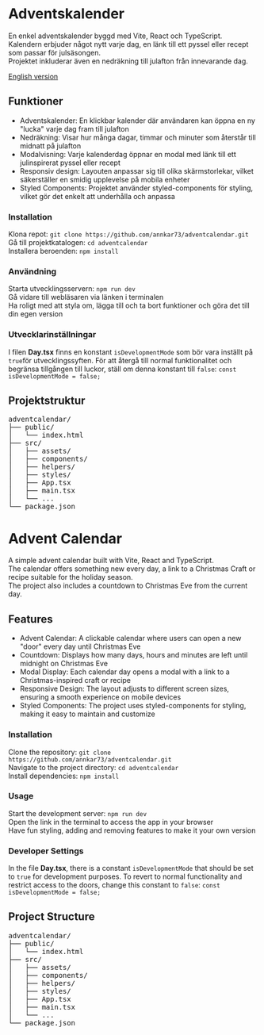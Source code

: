 # Adventskalender  

En enkel adventskalender byggd med Vite, React och TypeScript.  
Kalendern erbjuder något nytt varje dag, en länk till ett pyssel eller recept som passar för julsäsongen.  
Projektet inkluderar även en nedräkning till julafton från innevarande dag.

[English version](#advent-calendar)

## Funktioner

<ul>
<li>Adventskalender: En klickbar kalender där användaren kan öppna en ny "lucka" varje dag fram till julafton</li>
<li>Nedräkning: Visar hur många dagar, timmar och minuter som återstår till midnatt på julafton</li>
<li>Modalvisning: Varje kalenderdag öppnar en modal med länk till ett julinspirerat pyssel eller recept</li>
<li>Responsiv design: Layouten anpassar sig till olika skärmstorlekar, vilket säkerställer en smidig upplevelse på mobila enheter</li>
<li>Styled Components: Projektet använder styled-components för styling, vilket gör det enkelt att underhålla och anpassa</li>
</ul>

### Installation


  Klona repot: `git clone https://github.com/annkar73/adventcalendar.git`  
  Gå till projektkatalogen: `cd adventcalendar`  
  Installera beroenden: `npm install`


### Användning


  Starta utvecklingsservern: `npm run dev`  
  Gå vidare till webläsaren via länken i terminalen  
  Ha roligt med att styla om, lägga till och ta bort funktioner och göra det till din egen version


### Utvecklarinställningar
I filen **Day.tsx** finns en konstant `isDevelopmentMode` som bör vara inställt på `true`för utvecklingssyften. För att återgå till normal funktionalitet och begränsa tillgången till luckor, ställ om denna konstant till `false`: `const isDevelopmentMode = false;`

## Projektstruktur

<pre>
adventcalendar/
├── public/
│   └── index.html
├── src/
│   ├── assets/
│   ├── components/
│   ├── helpers/
│   ├── styles/
│   ├── App.tsx
│   ├── main.tsx
│   └── ...
└── package.json
</pre>

# Advent Calendar

A simple advent calendar built with Vite, React and TypeScript.  
The calendar offers something new every day, a link to a Christmas Craft or recipe suitable for the holiday season.  
The project also includes a countdown to Christmas Eve from the current day.  

## Features

<ul>
  <li>Advent Calendar: A clickable calendar where users can open a new "door" every day until Christmas Eve</li>
  <li>Countdown: Displays how many days, hours and minutes are left until midnight on Christmas Eve</li>
  <li>Modal Display: Each calendar day opens a modal with a link to a Christmas-inspired craft or recipe</li>
  <li>Responsive Design: The layout adjusts to different screen sizes, ensuring a smooth experience on mobile devices</li>
  <li>Styled Components: The project uses styled-components for styling, making it easy to maintain and customize</li>
</ul>

### Installation 

  Clone the repository: `git clone https://github.com/annkar73/adventcalendar.git`  
  Navigate to the project directory: `cd adventcalendar`  
  Install dependencies: `npm install`
</ol>

### Usage

  Start the development server: `npm run dev`  
  Open the link in the terminal to access the app in your browser  
  Have fun styling, adding and removing features to make it your own version

### Developer Settings
In the file **Day.tsx**, there is a constant `isDevelopmentMode` that should be set to `true` for development purposes. To revert to normal functionality and restrict access to the doors, change this constant to `false`: `const isDevelopmentMode = false;`

## Project Structure

<pre>
adventcalendar/
├── public/
│   └── index.html
├── src/
│   ├── assets/
│   ├── components/
│   ├── helpers/
│   ├── styles/
│   ├── App.tsx
│   ├── main.tsx
│   └── ...
└── package.json
</pre>






  
